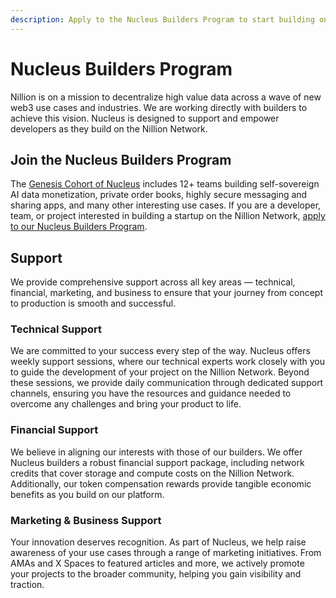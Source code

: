 ```yaml
---
description: Apply to the Nucleus Builders Program to start building on Nillion
---
```


# Nucleus Builders Program

Nillion is on a mission to decentralize high value data across a wave of new web3 use cases and industries. We are working directly with builders to achieve this vision. Nucleus is designed to support and empower developers as they build on the Nillion Network.

## Join the Nucleus Builders Program

The [Genesis Cohort of Nucleus](https://medium.com/@Nillion_Network/next-on-nillion-the-nucleus-builders-program-45aeaf158214) includes 12+ teams building self-sovereign AI data monetization, private order books, highly secure messaging and sharing apps, and many other interesting use cases. If you are a developer, team, or project interested in building a startup on the Nillion Network, [apply to our Nucleus Builders Program](https://app.deform.cc/form/51a162ff-4ffb-4d9b-86ec-249f087a332f/).

## Support

We provide comprehensive support across all key areas — technical, financial, marketing, and business to ensure that your journey from concept to production is smooth and successful.

### Technical Support

We are committed to your success every step of the way. Nucleus offers weekly support sessions, where our technical experts work closely with you to guide the development of your project on the Nillion Network. Beyond these sessions, we provide daily communication through dedicated support channels, ensuring you have the resources and guidance needed to overcome any challenges and bring your product to life.

### Financial Support

We believe in aligning our interests with those of our builders. We offer Nucleus builders a robust financial support package, including network credits that cover storage and compute costs on the Nillion Network. Additionally, our token compensation rewards provide tangible economic benefits as you build on our platform.

### Marketing & Business Support

Your innovation deserves recognition. As part of Nucleus, we help raise awareness of your use cases through a range of marketing initiatives. From AMAs and X Spaces to featured articles and more, we actively promote your projects to the broader community, helping you gain visibility and traction.
